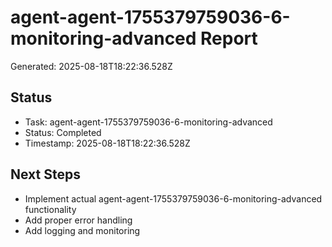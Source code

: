 # agent-agent-1755379759036-6-monitoring-advanced Report

Generated: 2025-08-18T18:22:36.528Z

## Status
- Task: agent-agent-1755379759036-6-monitoring-advanced
- Status: Completed
- Timestamp: 2025-08-18T18:22:36.528Z

## Next Steps
- Implement actual agent-agent-1755379759036-6-monitoring-advanced functionality
- Add proper error handling
- Add logging and monitoring
